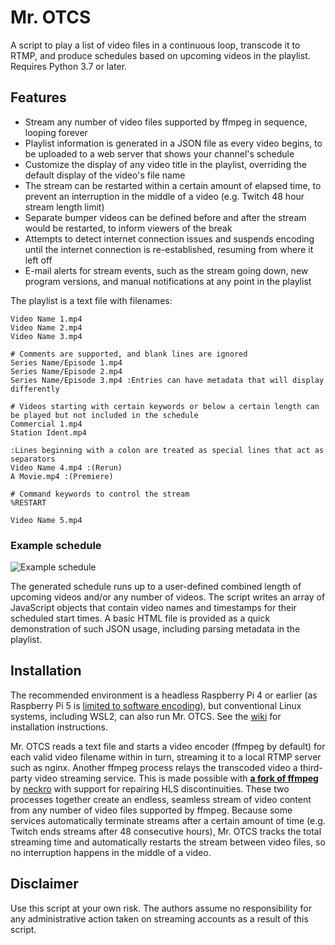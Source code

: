 # Mr. OTCS

A script to play a list of video files in a continuous loop, transcode it to RTMP, and produce schedules based on upcoming videos in the playlist. Requires Python 3.7 or later.

## Features

- Stream any number of video files supported by ffmpeg in sequence, looping forever
- Playlist information is generated in a JSON file as every video begins, to be uploaded to a web server that shows your channel's schedule
- Customize the display of any video title in the playlist, overriding the default display of the video's file name
- The stream can be restarted within a certain amount of elapsed time, to prevent an interruption in the middle of a video (e.g. Twitch 48 hour stream length limit)
- Separate bumper videos can be defined before and after the stream would be restarted, to inform viewers of the break
- Attempts to detect internet connection issues and suspends encoding until the internet connection is re-established, resuming from where it left off
- E-mail alerts for stream events, such as the stream going down, new program versions, and manual notifications at any point in the playlist

The playlist is a text file with filenames:

```text
Video Name 1.mp4
Video Name 2.mp4
Video Name 3.mp4

# Comments are supported, and blank lines are ignored
Series Name/Episode 1.mp4
Series Name/Episode 2.mp4 
Series Name/Episode 3.mp4 :Entries can have metadata that will display differently

# Videos starting with certain keywords or below a certain length can be played but not included in the schedule
Commercial 1.mp4
Station Ident.mp4

:Lines beginning with a colon are treated as special lines that act as separators
Video Name 4.mp4 :(Rerun)
A Movie.mp4 :(Premiere)

# Command keywords to control the stream
%RESTART

Video Name 5.mp4
```

### Example schedule

![Example schedule](https://user-images.githubusercontent.com/8432212/222037873-c182c36b-5896-4822-8003-1c7f613296ba.png)

The generated schedule runs up to a user-defined combined length of upcoming videos and/or any number of videos. The script writes an array of JavaScript objects that contain video names and timestamps for their scheduled start times. A basic HTML file is provided as a quick demonstration of such JSON usage, including parsing metadata in the playlist.

## Installation

The recommended environment is a headless Raspberry Pi 4 or earlier (as Raspberry Pi 5 is [limited to software encoding](https://www.raspberrypi.com/news/introducing-raspberry-pi-5/#comment-1594055)), but conventional Linux systems, including WSL2, can also run Mr. OTCS. See the [wiki](https://github.com/TheOpponent/mr-otcs/wiki) for installation instructions.

Mr. OTCS reads a text file and starts a video encoder (ffmpeg by default) for each valid video filename within in turn, streaming it to a local RTMP server such as nginx. Another ffmpeg process relays the transcoded video a third-party video streaming service. This is made possible with [**a fork of ffmpeg**](https://github.com/neckro/FFmpeg) by [neckro](https://github.com/neckro) with support for repairing HLS discontinuities. These two processes together create an endless, seamless stream of video content from any number of video files supported by ffmpeg. Because some services automatically terminate streams after a certain amount of time (e.g. Twitch ends streams after 48 consecutive hours), Mr. OTCS tracks the total streaming time and automatically restarts the stream between video files, so no interruption happens in the middle of a video.

## Disclaimer

Use this script at your own risk. The authors assume no responsibility for any administrative action taken on streaming accounts as a result of this script.
